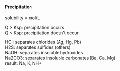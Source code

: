 #### Precipitation
solubility = mol/L

Q > Ksp: precipitation occurs  
Q < Ksp: precipitation doesn't occur

HCl: separates chlorides (Ag, Hg, Pb)  
H2S: separates sulfides (others)  
NaOH: separates insoluble hydroxides  
Na2CO3: separates insoluble carbonates (Ba, Ca, Mg)  
result:  Na, K, NH+
